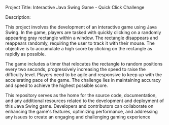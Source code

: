 Project Title: Interactive Java Swing Game - Quick Click Challenge

Description:

This project involves the development of an interactive game using Java Swing. In the game, players are tasked with quickly clicking on a randomly appearing gray rectangle within a window. The rectangle disappears and reappears randomly, requiring the user to track it with their mouse. The objective is to accumulate a high score by clicking on the rectangle as rapidly as possible.

The game includes a timer that relocates the rectangle to random positions every two seconds, progressively increasing the speed to raise the difficulty level. Players need to be agile and responsive to keep up with the accelerating pace of the game. The challenge lies in maintaining accuracy and speed to achieve the highest possible score.

This repository serves as the home for the source code, documentation, and any additional resources related to the development and deployment of this Java Swing game. Developers and contributors can collaborate on enhancing the game's features, optimizing performance, and addressing any issues to create an engaging and challenging gaming experience
